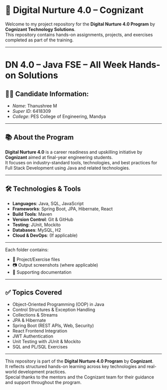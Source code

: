 # 🚀 Digital Nurture 4.0 – Cognizant

Welcome to my project repository for the **Digital Nurture 4.0 Program** by **Cognizant Technology Solutions**.  
This repository contains hands-on assignments, projects, and exercises completed as part of the training.

---
# DN 4.0 – Java FSE – All Week  Hands-on Solutions

## 👩‍💻 Candidate Information:
- *Name*: Thanushree M
- *Super ID*: 6418309
- *College*: PES College of Engineering, Mandya

---

## 📚 About the Program

**Digital Nurture 4.0** is a career readiness and upskilling initiative by **Cognizant** aimed at final-year engineering students.  
It focuses on industry-standard tools, technologies, and best practices for Full Stack Development using Java and related technologies.

---

## 🛠️ Technologies & Tools

- **Languages**: Java, SQL, JavaScript  
- **Frameworks**: Spring Boot, JPA, Hibernate, React  
- **Build Tools**: Maven  
- **Version Control**: Git & GitHub  
- **Testing**: JUnit, Mockito  
- **Databases**: MySQL, H2  
- **Cloud & DevOps**: (If applicable)

---

Each folder contains:
- 📄 Project/Exercise files  
- 📷 Output screenshots (where applicable)  
- 📝 Supporting documentation  

---

## ✅ Topics Covered

- Object-Oriented Programming (OOP) in Java  
- Control Structures & Exception Handling  
- Collections & Streams  
- JPA & Hibernate  
- Spring Boot (REST APIs, Web, Security)  
- React Frontend Integration  
- JWT Authentication  
- Unit Testing with JUnit & Mockito  
- SQL and PL/SQL Exercises  

---

This repository is part of the **Digital Nurture 4.0 Program** by **Cognizant**.  
It reflects structured hands-on learning across key technologies and real-world development practices.  
Special thanks to the mentors and the Cognizant team for their guidance and support throughout the program.


